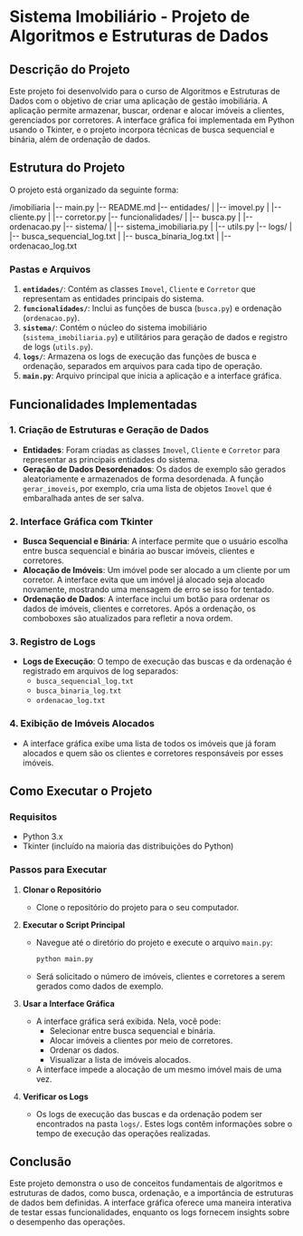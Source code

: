 # Sistema Imobiliário - Projeto de Algoritmos e Estruturas de Dados

## Descrição do Projeto

Este projeto foi desenvolvido para o curso de Algoritmos e Estruturas de Dados com o objetivo de criar uma aplicação de gestão imobiliária. A aplicação permite armazenar, buscar, ordenar e alocar imóveis a clientes, gerenciados por corretores. A interface gráfica foi implementada em Python usando o Tkinter, e o projeto incorpora técnicas de busca sequencial e binária, além de ordenação de dados.

## Estrutura do Projeto

O projeto está organizado da seguinte forma:

/imobiliaria
|-- main.py
|-- README.md
|-- entidades/
| |-- imovel.py
| |-- cliente.py
| |-- corretor.py
|-- funcionalidades/
| |-- busca.py
| |-- ordenacao.py
|-- sistema/
| |-- sistema_imobiliaria.py
| |-- utils.py
|-- logs/
| |-- busca_sequencial_log.txt
| |-- busca_binaria_log.txt
| |-- ordenacao_log.txt

### Pastas e Arquivos

1. **`entidades/`**: Contém as classes `Imovel`, `Cliente` e `Corretor` que representam as entidades principais do sistema.
2. **`funcionalidades/`**: Inclui as funções de busca (`busca.py`) e ordenação (`ordenacao.py`).
3. **`sistema/`**: Contém o núcleo do sistema imobiliário (`sistema_imobiliaria.py`) e utilitários para geração de dados e registro de logs (`utils.py`).
4. **`logs/`**: Armazena os logs de execução das funções de busca e ordenação, separados em arquivos para cada tipo de operação.
5. **`main.py`**: Arquivo principal que inicia a aplicação e a interface gráfica.

## Funcionalidades Implementadas

### 1. Criação de Estruturas e Geração de Dados

- **Entidades**: Foram criadas as classes `Imovel`, `Cliente` e `Corretor` para representar as principais entidades do sistema.
- **Geração de Dados Desordenados**: Os dados de exemplo são gerados aleatoriamente e armazenados de forma desordenada. A função `gerar_imoveis`, por exemplo, cria uma lista de objetos `Imovel` que é embaralhada antes de ser salva.

### 2. Interface Gráfica com Tkinter

- **Busca Sequencial e Binária**: A interface permite que o usuário escolha entre busca sequencial e binária ao buscar imóveis, clientes e corretores.
- **Alocação de Imóveis**: Um imóvel pode ser alocado a um cliente por um corretor. A interface evita que um imóvel já alocado seja alocado novamente, mostrando uma mensagem de erro se isso for tentado.
- **Ordenação de Dados**: A interface inclui um botão para ordenar os dados de imóveis, clientes e corretores. Após a ordenação, os comboboxes são atualizados para refletir a nova ordem.

### 3. Registro de Logs

- **Logs de Execução**: O tempo de execução das buscas e da ordenação é registrado em arquivos de log separados:
  - `busca_sequencial_log.txt`
  - `busca_binaria_log.txt`
  - `ordenacao_log.txt`

### 4. Exibição de Imóveis Alocados

- A interface gráfica exibe uma lista de todos os imóveis que já foram alocados e quem são os clientes e corretores responsáveis por esses imóveis.

## Como Executar o Projeto

### Requisitos

- Python 3.x
- Tkinter (incluído na maioria das distribuições do Python)

### Passos para Executar

1. **Clonar o Repositório**

   - Clone o repositório do projeto para o seu computador.

2. **Executar o Script Principal**

   - Navegue até o diretório do projeto e execute o arquivo `main.py`:
     ```bash
     python main.py
     ```
   - Será solicitado o número de imóveis, clientes e corretores a serem gerados como dados de exemplo.

3. **Usar a Interface Gráfica**

   - A interface gráfica será exibida. Nela, você pode:
     - Selecionar entre busca sequencial e binária.
     - Alocar imóveis a clientes por meio de corretores.
     - Ordenar os dados.
     - Visualizar a lista de imóveis alocados.
   - A interface impede a alocação de um mesmo imóvel mais de uma vez.

4. **Verificar os Logs**
   - Os logs de execução das buscas e da ordenação podem ser encontrados na pasta `logs/`. Estes logs contêm informações sobre o tempo de execução das operações realizadas.

## Conclusão

Este projeto demonstra o uso de conceitos fundamentais de algoritmos e estruturas de dados, como busca, ordenação, e a importância de estruturas de dados bem definidas. A interface gráfica oferece uma maneira interativa de testar essas funcionalidades, enquanto os logs fornecem insights sobre o desempenho das operações.
